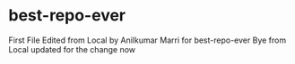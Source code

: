 # best-repo-ever
First File Edited from Local by Anilkumar Marri for best-repo-ever
Bye from Local updated for the change now
